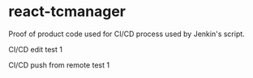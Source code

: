 # react-tcmanager
Proof of product code used for CI/CD process used by Jenkin's script.

CI/CD edit test 1

CI/CD push from remote test 1